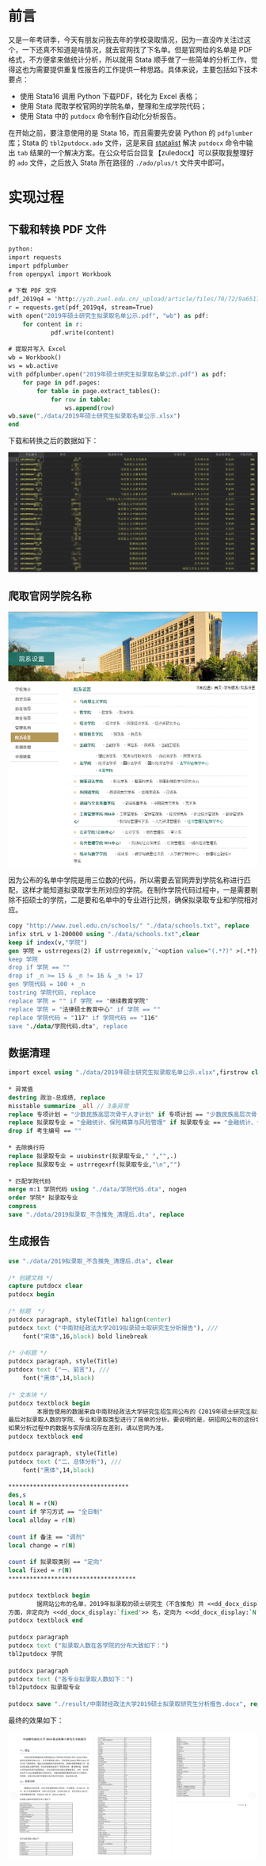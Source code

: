 # 前言

又是一年考研季，今天有朋友问我去年的学校录取情况，因为一直没咋关注过这个，一下还真不知道是啥情况，就去官网找了下名单。但是官网给的名单是 PDF 格式，不方便拿来做统计分析，所以就用 Stata 顺手做了一些简单的分析工作，觉得这也为需要提供重复性报告的工作提供一种思路。具体来说，主要包括如下技术要点：

- 使用 Stata16 调用 Python 下载PDF，转化为 Excel 表格；
- 使用 Stata 爬取学校官网的学院名单，整理和生成学院代码；
- 使用 Stata 中的 `putdocx` 命令制作自动化分析报告。

在开始之前，要注意使用的是 Stata 16，而且需要先安装 Python 的 `pdfplumber` 库；Stata 的 `tbl2putdocx.ado` 文件，这是来自 [statalist](https://www.statalist.org/forums/forum/general-stata-discussion/general/1398211-putdocx-command) 解决 `putdocx` 命令中输出 `tab` 结果的一个解决方案。在公众号后台回复【zuledocx】可以获取我整理好的 `ado` 文件，之后放入 Stata 所在路径的 `./ado/plus/t` 文件夹中即可。

# 实现过程

## 下载和转换 PDF 文件

```Stata
python:
import requests
import pdfplumber
from openpyxl import Workbook

# 下载 PDF 文件
pdf_2019q4 = 'http://yzb.zuel.edu.cn/_upload/article/files/70/72/9a65178a4aacb5ae64daa5950b83/cf27a493-b596-4059-9c7c-ba76ba73237f.pdf'
r = requests.get(pdf_2019q4, stream=True)
with open("2019年硕士研究生拟录取名单公示.pdf", "wb") as pdf:
    for content in r:
            pdf.write(content)

# 提取并写入 Excel
wb = Workbook()
ws = wb.active
with pdfplumber.open("2019年硕士研究生拟录取名单公示.pdf") as pdf:
    for page in pdf.pages:
        for table in page.extract_tables():
            for row in table:
                ws.append(row)
wb.save("./data/2019年硕士研究生拟录取名单公示.xlsx")
end
```
下载和转换之后的数据如下：

![](./image/1.png)

## 爬取官网学院名称

![](./image/3.png)

因为公布的名单中学院是用三位数的代码，所以需要去官网弄到学院名称进行匹配，这样才能知道拟录取学生所对应的学院。在制作学院代码过程中，一是需要剔除不招硕士的学院，二是要和名单中的专业进行比照，确保拟录取专业和学院相对应。

```Stata
copy "http://www.zuel.edu.cn/schools/" "./data/schools.txt", replace
infix strL v 1-200000 using "./data/schools.txt",clear
keep if index(v,"学院")
gen 学院 = ustrregexs(2) if ustrregexm(v,`"<option value="(.*?)" >(.*?)</option>"')
keep 学院
drop if 学院 == "" 
drop if _n >= 15 & _n != 16 & _n != 17
gen 学院代码 = 100 + _n
tostring 学院代码, replace
replace 学院 = "" if 学院 == "继续教育学院"
replace 学院 = "法律硕士教育中心" if 学院 == ""
replace 学院代码 = "117" if 学院代码 == "116"
save "./data/学院代码.dta", replace
```

## 数据清理

```Stata
import excel using "./data/2019年硕士研究生拟录取名单公示.xlsx",firstrow clear

* 异常值
destring 政治-总成绩, replace
misstable summarize _all // 3条异常
replace 专项计划 = "少数民族高层次骨干人才计划" if 专项计划 == "少数民族高层次骨"
replace 拟录取专业 = "金融统计、保险精算与风险管理" if 拟录取专业 == "金融统计、保险精算与风险"
drop if 考生编号 == ""

* 去除换行符
replace 拟录取专业 = usubinstr(拟录取专业," ","",.)
replace 拟录取专业 = ustrregexrf(拟录取专业,"\n","")

* 匹配学院代码
merge m:1 学院代码 using "./data/学院代码.dta", nogen
order 学院* 拟录取专业
compress
save "./data/2019拟录取_不含推免_清理后.dta", replace
```

## 生成报告
```Stata
use "./data/2019拟录取_不含推免_清理后.dta", clear

/* 创建文档 */
capture putdocx clear
putdocx begin

/* 标题  */
putdocx paragraph, style(Title) halign(center)
putdocx text ("中南财经政法大学2019拟录硕士取研究生分析报告"), ///
    font("宋体",16,black) bold linebreak

/* 小标题 */
putdocx paragraph, style(Title)
putdocx text ("一、前言"), ///
    font("黑体",14,black)

/* 文本块 */
putdocx textblock begin
        本报告使用的数据来自中南财经政法大学研究生招生网公布的《2019年硕士研究生拟录取名单公示》。本文处理流程大致为：首先使用Stata16调用Python完成PDF下载和转化，随后去官网爬取和匹配学院代码、清理异常值等整理工作，
最后对拟录取人数的学院、专业和录取类型进行了简单的分析。要说明的是，研招网公布的这份名单不包括推免生，所以本报告分析对象主要是统考生，另外，本分析旨在学习Stata数据整理和文档自动化，为解决需要提供重复性报告的工作提供一种思路。
如果分析过程中的数据与实际情况存在差别，请以官网为准。
putdocx textblock end

putdocx paragraph, style(Title)
putdocx text ("二、总体分析"), ///
    font("黑体",14,black)

**********************************
des,s
local N = r(N)
count if 学习方式 == "全日制"
local allday = r(N)

count if 备注 == "调剂"
local change = r(N)

count if 拟录取类别 == "定向"
local fixed = r(N)
************************************

putdocx textblock begin
        据网站公布的名单，2019年拟录取的硕士研究生（不含推免）共 <<dd_docx_display:`N'>> 名。其中，有 <<dd_docx_display:`change'>> 名是调剂而来。在学习方式方面，全日制 <<dd_docx_display:`allday'>> 名，非全日制为 <<dd_docx_display:`N'-`allday'>> 名。在拟录取类别
方面，非定向为 <<dd_docx_display:`fixed'>> 名，定向为 <<dd_docx_display:`N'-`fixed'>> 名。
putdocx textblock end

putdocx paragraph
putdocx text ("拟录取人数在各学院的分布大致如下：")
tbl2putdocx 学院

putdocx paragraph
putdocx text ("各专业拟录取人数如下：")
tbl2putdocx 拟录取专业

putdocx save "./result/中南财经政法大学2019硕士拟录取研究生分析报告.docx", replace
```

最终的效果如下：

![](./image/文档结果.png)

